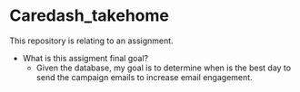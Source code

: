 # Caredash_takehome

This repository is relating to an assignment. 

- What is this assigment final goal? 
  - Given the database, my goal is to determine when is the best day to send the campaign emails to increase email engagement. 
